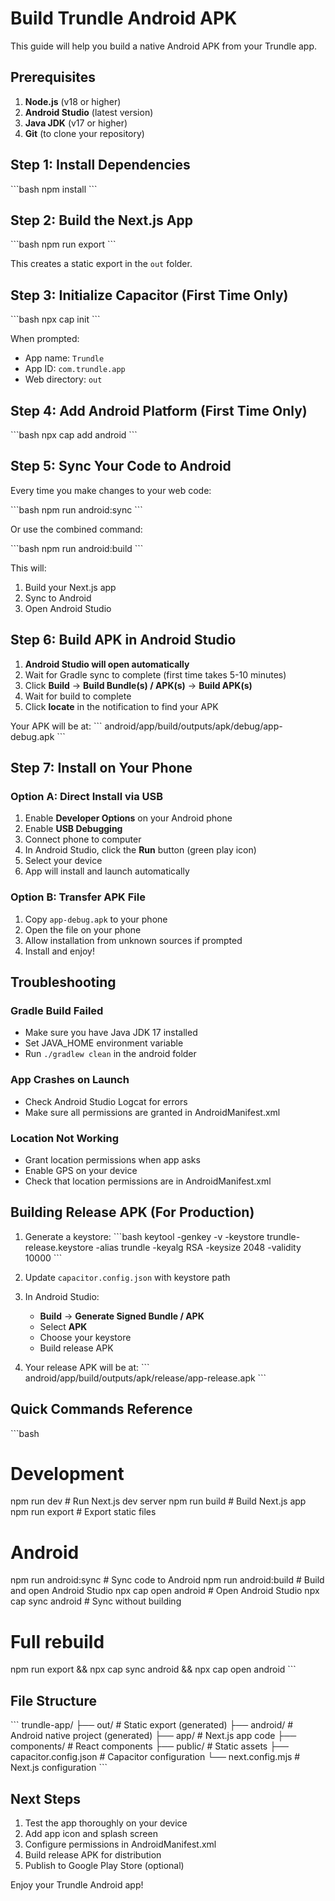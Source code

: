 # Build Trundle Android APK

This guide will help you build a native Android APK from your Trundle app.

## Prerequisites

1. **Node.js** (v18 or higher)
2. **Android Studio** (latest version)
3. **Java JDK** (v17 or higher)
4. **Git** (to clone your repository)

## Step 1: Install Dependencies

\`\`\`bash
npm install
\`\`\`

## Step 2: Build the Next.js App

\`\`\`bash
npm run export
\`\`\`

This creates a static export in the `out` folder.

## Step 3: Initialize Capacitor (First Time Only)

\`\`\`bash
npx cap init
\`\`\`

When prompted:
- App name: `Trundle`
- App ID: `com.trundle.app`
- Web directory: `out`

## Step 4: Add Android Platform (First Time Only)

\`\`\`bash
npx cap add android
\`\`\`

## Step 5: Sync Your Code to Android

Every time you make changes to your web code:

\`\`\`bash
npm run android:sync
\`\`\`

Or use the combined command:

\`\`\`bash
npm run android:build
\`\`\`

This will:
1. Build your Next.js app
2. Sync to Android
3. Open Android Studio

## Step 6: Build APK in Android Studio

1. **Android Studio will open automatically**
2. Wait for Gradle sync to complete (first time takes 5-10 minutes)
3. Click **Build** → **Build Bundle(s) / APK(s)** → **Build APK(s)**
4. Wait for build to complete
5. Click **locate** in the notification to find your APK

Your APK will be at:
\`\`\`
android/app/build/outputs/apk/debug/app-debug.apk
\`\`\`

## Step 7: Install on Your Phone

### Option A: Direct Install via USB
1. Enable **Developer Options** on your Android phone
2. Enable **USB Debugging**
3. Connect phone to computer
4. In Android Studio, click the **Run** button (green play icon)
5. Select your device
6. App will install and launch automatically

### Option B: Transfer APK File
1. Copy `app-debug.apk` to your phone
2. Open the file on your phone
3. Allow installation from unknown sources if prompted
4. Install and enjoy!

## Troubleshooting

### Gradle Build Failed
- Make sure you have Java JDK 17 installed
- Set JAVA_HOME environment variable
- Run `./gradlew clean` in the android folder

### App Crashes on Launch
- Check Android Studio Logcat for errors
- Make sure all permissions are granted in AndroidManifest.xml

### Location Not Working
- Grant location permissions when app asks
- Enable GPS on your device
- Check that location permissions are in AndroidManifest.xml

## Building Release APK (For Production)

1. Generate a keystore:
\`\`\`bash
keytool -genkey -v -keystore trundle-release.keystore -alias trundle -keyalg RSA -keysize 2048 -validity 10000
\`\`\`

2. Update `capacitor.config.json` with keystore path

3. In Android Studio:
   - **Build** → **Generate Signed Bundle / APK**
   - Select **APK**
   - Choose your keystore
   - Build release APK

4. Your release APK will be at:
\`\`\`
android/app/build/outputs/apk/release/app-release.apk
\`\`\`

## Quick Commands Reference

\`\`\`bash
# Development
npm run dev                 # Run Next.js dev server
npm run build              # Build Next.js app
npm run export             # Export static files

# Android
npm run android:sync       # Sync code to Android
npm run android:build      # Build and open Android Studio
npx cap open android       # Open Android Studio
npx cap sync android       # Sync without building

# Full rebuild
npm run export && npx cap sync android && npx cap open android
\`\`\`

## File Structure

\`\`\`
trundle-app/
├── out/                   # Static export (generated)
├── android/              # Android native project (generated)
├── app/                  # Next.js app code
├── components/           # React components
├── public/              # Static assets
├── capacitor.config.json # Capacitor configuration
└── next.config.mjs      # Next.js configuration
\`\`\`

## Next Steps

1. Test the app thoroughly on your device
2. Add app icon and splash screen
3. Configure permissions in AndroidManifest.xml
4. Build release APK for distribution
5. Publish to Google Play Store (optional)

Enjoy your Trundle Android app!
